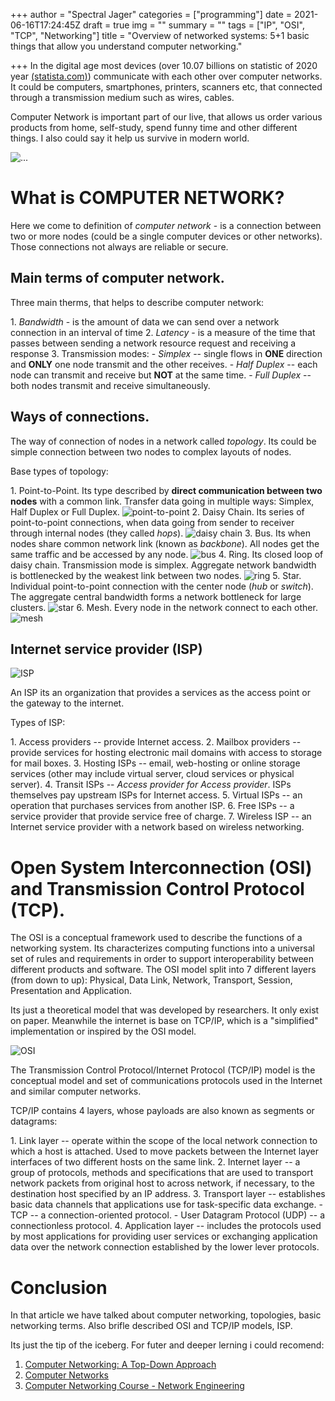 +++
author = "Spectral Jager"
categories = ["programming"]
date = 2021-06-16T17:24:45Z
draft = true
img = ""
summary = ""
tags = ["IP", "OSI", "TCP", "Networking"]
title = "Overview of networked systems: 5+1 basic things that allow you understand computer networking."

+++
In the digital age most devices (over 10.07 billions on statistic of 2020 year [(statista.com)](https://www.statista.com/statistics/1183457/iot-connected-devices-worldwide/)) communicate with each other over computer networks. It could be computers, smartphones, printers, scanners etc, that connected through a transmission medium such as wires, cables.

Computer Network is important part of our live, that allows us order various products from home, self-study, spend funny time and other different things. I also could say it help us survive in modern world.

![...](https://images.unsplash.com/photo-1483389127117-b6a2102724ae)

# What is COMPUTER NETWORK?

Here we come to definition of _computer network_ - is a connection between two or more nodes (could be a single computer devices or other networks). Those connections not always are reliable or secure.

## Main terms of computer network.

Three main therms, that helps to describe computer network:

1\. _Bandwidth_ - is the amount of data we can send over a network connection in an interval of time
2\. _Latency_ - is a measure of the time that passes between sending a network resource request and receiving a response
3\. Transmission modes:
\- _Simplex_ -- single flows in **ONE** direction and **ONLY** one node transmit and the other receives.
\- _Half Duplex_ -- each node can transmit and receive but **NOT** at the same time.
\- _Full Duplex_ -- both nodes transmit and receive simultaneously.

## Ways of connections.

The way of connection of nodes in a network called _topology_. Its could be simple connection between two nodes to complex layouts of nodes.

Base types of topology:

1\. Point-to-Point. Its type described by **direct communication between two nodes** with a common link. Transfer data going in multiple ways: Simplex, Half Duplex or Full Duplex.
![point-to-point](https://www.myworkingnet.com/wp-content/uploads/2021/02/Point-to-Point-Network-Topology.png)
2\. Daisy Chain. Its series of point-to-point connections, when data going from sender to receiver through internal nodes (they called _hops_).
![daisy chain](https://i.pinimg.com/originals/db/cc/d1/dbccd1be7e8731070d2fbf888a8807ae.png)
3\. Bus. Its when nodes share common network link (known as _backbone_). All nodes get the same traffic and be accessed by any node. ![bus](https://i.pinimg.com/originals/d9/a9/74/d9a97433e7fff183ce32c70f80152720.png)
4\. Ring. Its closed loop of daisy chain. Transmission mode is simplex. Aggregate network bandwidth is bottlenecked by the weakest link between two nodes.
![ring](https://www.myworkingnet.com/wp-content/uploads/2021/02/Ring-Topology-1024x645.png)
5\. Star. Individual point-to-point connection with the center node (_hub_ or _switch_). The aggregate central bandwidth forms a network bottleneck for large clusters.
![star](https://www.myworkingnet.com/wp-content/uploads/2020/01/Star-topology.png)
6\. Mesh. Every node in the network connect to each other.
![mesh](https://www.myworkingnet.com/wp-content/uploads/2021/02/Mesh-Topology-1024x632.png)

## Internet service provider (ISP)

![ISP](https://upload.wikimedia.org/wikipedia/commons/thumb/9/9f/Internet_Connectivity_Access_layer.svg/800px-Internet_Connectivity_Access_layer.svg.png)

An ISP its an organization that provides a services as the access point or the gateway to the internet.

Types of ISP:

1\. Access providers -- provide Internet access.
2\. Mailbox providers -- provide services for hosting electronic mail domains with access to storage for mail boxes.
3\. Hosting ISPs -- email, web-hosting or online storage services (other may include virtual server, cloud services or physical server).
4\. Transit ISPs -- _Access provider for Access provider_. ISPs themselves pay upstream ISPs for Internet access.
5\. Virtual ISPs -- an operation that purchases services from another ISP.
6\. Free ISPs -- a service provider that provide service free of charge.
7\. Wireless ISP -- an Internet service provider with a network based on wireless networking.

# Open System Interconnection (OSI) and Transmission Control Protocol (TCP).

The OSI is a conceptual framework used to describe the functions of a networking system. Its characterizes computing functions into a universal set of rules and requirements in order to support interoperability between different products and software. The OSI model split into 7 different layers (from down to up): Physical, Data Link, Network, Transport, Session, Presentation and Application.

Its just a theoretical model that was developed by researchers. It only exist on paper. Meanwhile the internet is base on TCP/IP, which is a "simplified" implementation or inspired by the OSI model.

![OSI](https://media.fs.com/images/community/wp-content/uploads/2017/11/comparison-of-OSI-and-TCPIP.jpg)

The Transmission Control Protocol/Internet Protocol (TCP/IP) model is the conceptual model and set of communications protocols used in the Internet and similar computer networks.

TCP/IP contains 4 layers, whose payloads are also known as segments or datagrams:

1\. Link layer -- operate within the scope of the local network connection to which a host is attached. Used to move packets between the Internet layer interfaces of two different hosts on the same link.
2\. Internet layer -- a group of protocols, methods and specifications that are used to transport network packets from original host to across network, if necessary, to the destination host specified by an IP address.
3\. Transport layer -- establishes basic data channels that applications use for task-specific data exchange.
\- TCP -- a connection-oriented protocol.
\- User Datagram Protocol (UDP) -- a connectionless protocol.
4\. Application layer -- includes the protocols used by most applications for providing user services or exchanging application data over the network connection established by the lower lever protocols.

# Conclusion

In that article we have talked about computer networking, topologies, basic networking terms. Also brifle described OSI and TCP/IP models, ISP.

Its just the tip of the iceberg. For futer and deeper lerning i could recomend:

1. [Computer Networking: A Top-Down Approach](https://www.amazon.co.uk/dp/0133594149)
2. [Computer Networks](https://www.amazon.co.uk/dp/9332518742)
3. [Computer Networking Course - Network Engineering](https://www.youtube.com/watch?v=qiQR5rTSshw)